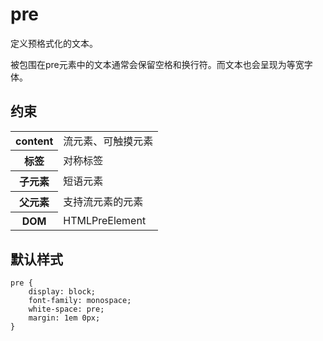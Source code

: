 # pre

定义预格式化的文本。

被包围在pre元素中的文本通常会保留空格和换行符。而文本也会呈现为等宽字体。

## 约束

<table>
<tr>
    <th>content</th>
    <td>流元素、可触摸元素</td>
</tr>
<tr>
    <th>标签</th>
    <td>对称标签</td>
</tr>
<tr>
    <th>子元素</th>
    <td>短语元素</td>
</tr>
<tr>
    <th>父元素</th>
    <td>支持流元素的元素</td>
</tr>
<tr>
    <th>DOM</th>
    <td>HTMLPreElement</td>
</tr>
</table>

## 默认样式

```
pre {
    display: block;
    font-family: monospace;
    white-space: pre;
    margin: 1em 0px;
}
```